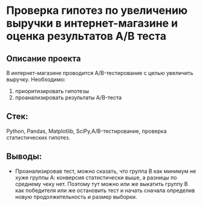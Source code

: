 # Проверка гипотез по увеличению выручки в интернет-магазине и оценка результатов A/B теста

## Описание проекта

В интернет-магазине проводится A/B-тестирование с целью увеличить выручку. Необходимо:
1. приоритизировать гипотезы
2. проанализировать результаты A/B-теста

## Стек:
Python, Pandas, Matplotlib, SciPy,A/B-тестирование, проверка статистических гипотез.

## Выводы: 
* Проанализировав тест, можно сказать, что группа B как минимум не хуже группы А: конверсия статистически выше, а разницы по среднему чеку нет. Поэтому тут можно или же выкатить группу B как победителя или же остановить тест и начать сначала определив новую продолжительность и размер выборки.


